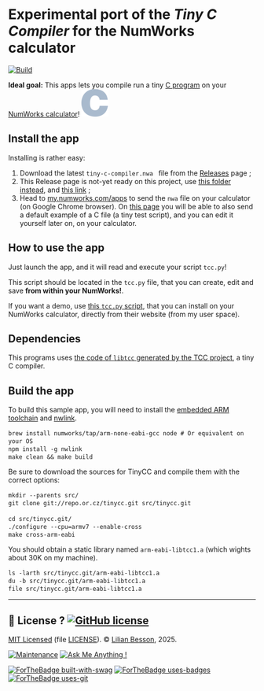 # Experimental port of the *Tiny C Compiler* for the NumWorks calculator

[![Build](https://github.com/Naereen/A-C-Compiler-for-the-NumWorks-calculator/actions/workflows/build.yml/badge.svg)](https://github.com/Naereen/A-C-Compiler-for-the-NumWorks-calculator/actions/workflows/build.yml)

**Ideal goal:** This apps lets you compile run a tiny [C program](https://en.wikipedia.org/wiki/C_(programming_language)) on your [NumWorks calculator](https://www.numworks.com)!
[![JavaScript logo](./src/icon.png)](https://en.wikipedia.org/wiki/C_(programming_language))

## Install the app

<!-- [![Screenshot documentation showing the icon in my list of applications](screenshot-documentations/screenshot-documentation-icon-of-application.png)](screenshot-documentations/screenshot-documentation-icon-of-application.png) -->

Installing is rather easy:

1. Download the latest `tiny-c-compiler.nwa ` file from the [Releases](https://github.com/Naereen/A-C-Compiler-for-the-NumWorks-calculator/releases) page ;
2. This Release page is not-yet ready on this project, use [this folder instead](https://perso.crans.org/besson/publis/Numworks-apps/), and [this link](https://perso.crans.org/besson/publis/Numworks-apps/tiny-c-compiler.nwa ) ;
3. Head to [my.numworks.com/apps](https://my.numworks.com/apps) to send the `nwa` file on your calculator (on Google Chrome browser). On [this page](https://my.numworks.com/python/lilian-besson-1/tcc) you will be able to also send a default example of a C file (a tiny test script), and you can edit it yourself later on, on your calculator.

## How to use the app

Just launch the app, and it will read and execute your script `tcc.py`!

This script should be located in the `tcc.py` file, that you can create, edit and save **from within your NumWorks!**.

If you want a demo, use [this `tcc.py` script](https://my.numworks.com/python/lilian-besson-1/tcc), that you can install on your NumWorks calculator, directly from their website (from my user space).

## Dependencies

This programs uses [the code of `libtcc` generated by the TCC project](https://en.wikipedia.org/wiki/Tiny_C_Compiler), a tiny C compiler.

## Build the app

To build this sample app, you will need to install the [embedded ARM toolchain](https://developer.arm.com/Tools%20and%20Software/GNU%20Toolchain) and [nwlink](https://www.npmjs.com/package/nwlink).

```shell
brew install numworks/tap/arm-none-eabi-gcc node # Or equivalent on your OS
npm install -g nwlink
make clean && make build
```

Be sure to download the sources for TinyCC and compile them with the correct options:

```shell
mkdir --parents src/
git clone git://repo.or.cz/tinycc.git src/tinycc.git

cd src/tinycc.git/
./configure --cpu=armv7 --enable-cross
make cross-arm-eabi
```

You should obtain a static library named `arm-eabi-libtcc1.a` (which wights about 30K on my machine).

```shell
ls -larth src/tinycc.git/arm-eabi-libtcc1.a
du -b src/tinycc.git/arm-eabi-libtcc1.a
file src/tinycc.git/arm-eabi-libtcc1.a
```

----

## :scroll: License ? [![GitHub license](https://img.shields.io/github/license/Naereen/A-C-Compiler-for-the-NumWorks-calculator.svg)](https://github.com/Naereen/A-C-Compiler-for-the-NumWorks-calculator/blob/master/LICENSE)

[MIT Licensed](https://lbesson.mit-license.org/) (file [LICENSE](LICENSE)).
© [Lilian Besson](https://GitHub.com/Naereen), 2025.

[![Maintenance](https://img.shields.io/badge/Maintained%3F-yes-green.svg)](https://GitHub.com/Naereen/A-C-Compiler-for-the-NumWorks-calculator/graphs/commit-activity)
[![Ask Me Anything !](https://img.shields.io/badge/Ask%20me-anything-1abc9c.svg)](https://GitHub.com/Naereen/ama)

[![ForTheBadge built-with-swag](http://ForTheBadge.com/images/badges/built-with-swag.svg)](https://GitHub.com/Naereen/)
[![ForTheBadge uses-badges](http://ForTheBadge.com/images/badges/uses-badges.svg)](http://ForTheBadge.com)
[![ForTheBadge uses-git](http://ForTheBadge.com/images/badges/uses-git.svg)](https://GitHub.com/)

